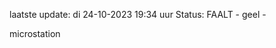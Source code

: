 laatste update: 
di 24-10-2023 19:34   uur 
Status: FAALT - geel - 
<div class="service Y">microstation</div>